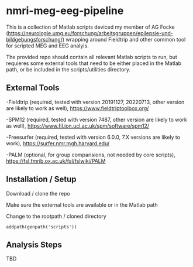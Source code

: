 # nmri-meg-eeg-pipeline

This is a collection of Matlab scripts deviced my member of AG Focke (https://neurologie.umg.eu/forschung/arbeitsgruppen/epilepsie-und-bildgebungsforschung/) wrapping around Fieldtrip and other common tool for scripted MEG and EEG analyis.

The provided repo should contain all relevant Matlab scripts to run, but requieres some external tools that need to be either placed in the Matlab path, or be included in the scripts/utilities directory.


## External Tools

-Fieldtrip (required, tested with version 20191127, 20220713, other version are likely to work as well), https://www.fieldtriptoolbox.org/

-SPM12 (required, tested with version 7487, other version are likely to work as well), https://www.fil.ion.ucl.ac.uk/spm/software/spm12/

-Freesurfer (required, tested with version 6.0.0, 7.X versions are likely to work), https://surfer.nmr.mgh.harvard.edu/

-PALM (optional, for group comparisions, not needed by core scripts), https://fsl.fmrib.ox.ac.uk/fsl/fslwiki/PALM

## Installation / Setup

Download / clone the repo

Make sure the external tools are available or in the Matlab path

Change to the rootpath / cloned directory

`addpath(genpath('scripts'))`


## Analysis Steps

TBD



